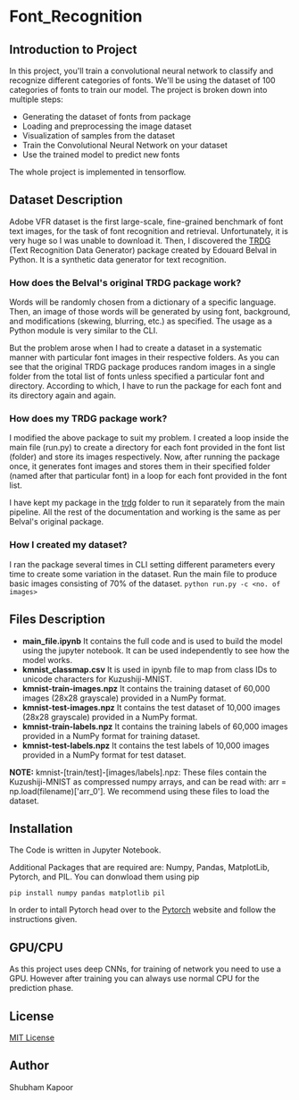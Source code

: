 # Font_Recognition

## Introduction to Project

In this project, you'll train a convolutional neural network to classify and recognize different categories of fonts. We'll be using the dataset of 100 categories of fonts to train our model.
The project is broken down into multiple steps:
- Generating the dataset of fonts from package
- Loading and preprocessing the image dataset
- Visualization of samples from the dataset
- Train the Convolutional Neural Network on your dataset
- Use the trained model to predict new fonts

The whole project is implemented in tensorflow.

## Dataset Description

Adobe VFR dataset is the first large-scale, fine-grained benchmark of font text images, for the task of font recognition and retrieval. Unfortunately, it is very huge so I was unable to download it. Then, I discovered the [TRDG](https://textrecognitiondatagenerator.readthedocs.io/en/latest/index.html) (Text Recognition Data Generator) package created by Edouard Belval in Python. It is a synthetic data generator for text recognition.

### How does the Belval's original TRDG package work?

Words will be randomly chosen from a dictionary of a specific language. Then, an image of those words will be generated by using font, background, and modifications (skewing, blurring, etc.) as specified.
The usage as a Python module is very similar to the CLI.

But the problem arose when I had to create a dataset in a systematic manner with particular font images in their respective folders. As you can see that the original TRDG package produces random images in a single folder from the total list of fonts unless specified a particular font and directory. According to which, I have to run the package for each font and its directory again and again.

### How does my TRDG package work?

I modified the above package to suit my problem. I created a loop inside the main file (run.py) to create a directory for each font provided in the font list (folder) and store its images respectively. Now, after running the package once, it generates font images and stores them in their specified folder (named after that particular font) in a loop for each font provided in the font list. 

I have kept my package in the [trdg](https://github.com/imshubhamkapoor/Font_Recognition/tree/master/trdg) folder to run it separately from the main pipeline. All the rest of the documentation and working is the same as per Belval's original package.

### How I created my dataset?

I ran the package several times in CLI setting different parameters every time to create some variation in the dataset.
Run the main file to produce basic images consisting of 70% of the dataset. 
`python run.py -c <no. of images>`

## Files Description

- **main_file.ipynb** It contains the full code and is used to build the model using the jupyter notebook. It can be used independently to see how the model works.
- **kmnist_classmap.csv** It is used in ipynb file to map from class IDs to unicode characters for Kuzushiji-MNIST.
- **kmnist-train-images.npz** It contains the training dataset of 60,000 images (28x28 grayscale) provided in a NumPy format.
- **kmnist-test-images.npz** It contains the test dataset of 10,000 images (28x28 grayscale) provided in a NumPy format.
- **kmnist-train-labels.npz** It contains the training labels of 60,000 images provided in a NumPy format for training dataset.
- **kmnist-test-labels.npz** It contains the test labels of 10,000 images provided in a NumPy format for test dataset.

**NOTE:** kmnist-[train/test]-[images/labels].npz: These files contain the Kuzushiji-MNIST as compressed numpy arrays, and can be read with: arr = np.load(filename)['arr_0']. We recommend using these files to load the dataset.

## Installation
The Code is written in Jupyter Notebook.

Additional Packages that are required are: Numpy, Pandas, MatplotLib, Pytorch, and PIL. You can donwload them using pip

`pip install numpy pandas matplotlib pil`

In order to intall Pytorch head over to the [Pytorch](https://pytorch.org/get-started/locally/) website and follow the instructions given.

## GPU/CPU

As this project uses deep CNNs, for training of network you need to use a GPU. However after training you can always use normal CPU for the prediction phase.

## License
[MIT License](https://github.com/imshubhamkapoor/Kuzushiji_MNIST_Japanese_Character_Classification/blob/master/LICENSE)

## Author
Shubham Kapoor
